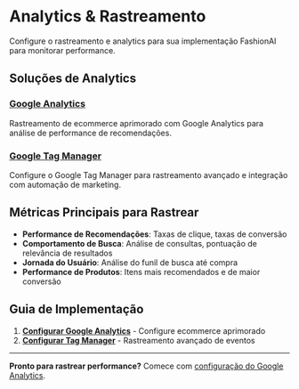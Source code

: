 # Analytics & Rastreamento

Configure o rastreamento e analytics para sua implementação FashionAI para monitorar performance.

## Soluções de Analytics

### [Google Analytics](./google-analytics)
Rastreamento de ecommerce aprimorado com Google Analytics para análise de performance de recomendações.

### [Google Tag Manager](./google-tag-manager)
Configure o Google Tag Manager para rastreamento avançado e integração com automação de marketing.

## Métricas Principais para Rastrear

- **Performance de Recomendações**: Taxas de clique, taxas de conversão
- **Comportamento de Busca**: Análise de consultas, pontuação de relevância de resultados
- **Jornada do Usuário**: Análise do funil de busca até compra
- **Performance de Produtos**: Itens mais recomendados e de maior conversão

## Guia de Implementação

1. **[Configurar Google Analytics](./google-analytics)** - Configure ecommerce aprimorado
2. **[Configurar Tag Manager](./google-tag-manager)** - Rastreamento avançado de eventos

---

**Pronto para rastrear performance?** Comece com [configuração do Google Analytics](./google-analytics).